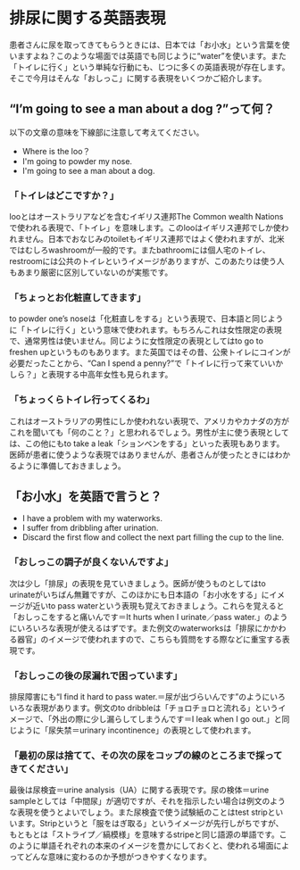 # 排尿に関する英語表現

患者さんに尿を取ってきてもらうときには、日本では「お小水」という言葉を使いますよね？このような場面では英語でも同じように“water”を使います。また「トイレに行く」という単純な行動にも、じつに多くの英語表現が存在します。そこで今月はそんな「おしっこ」に関する表現をいくつかご紹介します。

## “I’m going to see a man about a dog ?”って何？

以下の文章の意味を下線部に注意して考えてください。

- Where is the loo？
- I'm going to powder my nose.
- I'm going to see a man about a dog.

### 「トイレはどこですか？」

looとはオーストラリアなどを含むイギリス連邦The Common wealth Nationsで使われる表現で、「トイレ」を意味します。このlooはイギリス連邦でしか使われません。日本でおなじみのtoiletもイギリス連邦ではよく使われますが、北米ではむしろwashroomが一般的です。またbathroomには個人宅のトイレ、restroomには公共のトイレというイメージがありますが、このあたりは使う人もあまり厳密に区別していないのが実態です。

### 「ちょっとお化粧直してきます」

to powder one’s noseは「化粧直しをする」という表現で、日本語と同じように「トイレに行く」という意味で使われます。もちろんこれは女性限定の表現で、通常男性は使いません。同じように女性限定の表現としてはto go to freshen upというものもあります。また英国ではその昔、公衆トイレにコインが必要だったことから、“Can I spend a penny?”で「トイレに行って来ていいかしら？」と表現する中高年女性も見られます。

### 「ちょっくらトイレ行ってくるわ」

これはオーストラリアの男性にしか使われない表現で、アメリカやカナダの方がこれを聞いても「何のこと？」と思われるでしょう。男性が主に使う表現としては、この他にもto take a leak「ションベンをする」といった表現もあります。医師が患者に使うような表現ではありませんが、患者さんが使ったときにはわかるように準備しておきましょう。

## 「お小水」を英語で言うと？

- I have a problem with my waterworks.
- I suffer from dribbling after urination.
- Discard the first flow and collect the next part filling the cup to the line.

### 「おしっこの調子が良くないんですよ」

次は少し「排尿」の表現を見ていきましょう。医師が使うものとしてはto urinateがいちばん無難ですが、このほかにも日本語の「お小水をする」にイメージが近いto pass waterという表現も覚えておきましょう。これらを覚えると「おしっこをすると痛いんです＝It hurts when I urinate／pass water.」のようにいろいろな表現が使えるはずです。また例文のwaterworksは「排尿にかかわる器官」のイメージで使われますので、こちらも質問をする際などに重宝する表現です。

### 「おしっこの後の尿漏れで困っています」

排尿障害にも“I find it hard to pass water.＝尿が出づらいんです”のようにいろいろな表現があります。例文のto dribbleは「チョロチョロと流れる」というイメージで、「外出の際に少し漏らしてしまうんです＝I leak when I go out.」と同じように「尿失禁＝urinary incontinence」の表現として使われます。

### 「最初の尿は捨てて、その次の尿をコップの線のところまで採ってきてください」

最後は尿検査＝urine analysis（UA）に関する表現です。尿の検体＝urine sampleとしては「中間尿」が適切ですが、それを指示したい場合は例文のような表現を使うとよいでしょう。また尿検査で使う試験紙のことはtest stripといいます。Stripというと「服をはぎ取る」というイメージが先行しがちですが、もともとは「ストライプ／縞模様」を意味するstripeと同じ語源の単語です。このように単語それぞれの本来のイメージを豊かにしておくと、使われる場面によってどんな意味に変わるのか予想がつきやすくなります。
